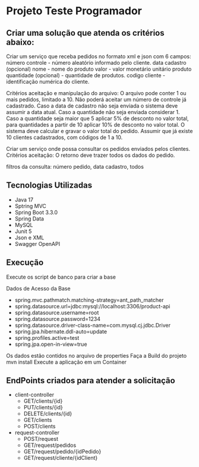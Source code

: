 # Projeto Teste Programador

## Criar uma solução que atenda os critérios abaixo:
Criar um serviço que receba pedidos no formato xml e json com 6 campos:
número controle - número aleatório informado pelo cliente.
data cadastro (opcional) 
nome - nome do produto
valor - valor monetário unitário produto
quantidade (opcional) - quantidade de produtos.
codigo cliente - identificação numérica do cliente.

Critérios aceitação e manipulação do arquivo:
O arquivo pode conter 1 ou mais pedidos, limitado a 10.
Não poderá aceitar um número de controle já cadastrado.
Caso a data de cadastro não seja enviada o sistema deve assumir a data atual.
Caso a quantidade não seja enviada considerar 1.
Caso a quantidade seja maior que 5 aplicar 5% de desconto no valor total, para quantidades a partir de 10 aplicar 10% de desconto no valor total.
O sistema deve calcular e gravar o valor total do pedido.
Assumir que já existe 10 clientes cadastrados, com códigos de 1 a 10.

Criar um serviço onde possa consultar os pedidos enviados pelos clientes.
Critérios aceitação:
O retorno deve trazer todos os dados do pedido.

filtros da consulta:
número pedido, data cadastro, todos

## Tecnologias Utilizadas
* Java 17
* Sptring MVC
* Spring Boot 3.3.0
* Spring Data
* MySQL
* Junit 5
* Json e XML
* Swagger OpenAPI

## Execução
Execute os script de banco para criar a base

Dados de Acesso da Base
 * spring.mvc.pathmatch.matching-strategy=ant_path_matcher
 * spring.datasource.url=jdbc:mysql://localhost:3306/product-api
 * spring.datasource.username=root
 * spring.datasource.password=1234
 * spring.datasource.driver-class-name=com.mysql.cj.jdbc.Driver
 * spring.jpa.hibernate.ddl-auto=update
 * spring.profiles.active=test
 * spring.jpa.open-in-view=true

Os dados estão contidos no arquivo de properties
  Faça a Build do projeto mvn install
  Execute a aplicação em um Container
## EndPoints criados para atender a solicitação
* client-controller
  * GET/clients/{id}
  * PUT/clients/{id}
  * DELETE/clients/{id}
  * GET/clients
  * POST/clients
* request-controller
  * POST/request
  * GET/request/pedidos
  * GET/request/pedido/{idPedido}
  * GET/request/cliente/{idClient}
